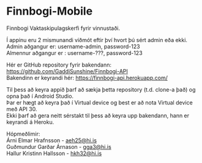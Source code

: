 # Finnbogi-Mobile

Finnbogi Vaktaskipulagskerfi fyrir vinnustaði.

Í appinu eru 2 mismunandi viðmót eftir því hvort þú sért admin eða ekki.  
Admin aðgangur er: username-admin, password-123  
Almennur aðgangur er : username-???, password-123  

Hér er GitHub repository fyrir bakendann: https://github.com/GaddiSunshine/Finnbogi-API  
Bakendinn er keyrandi hér: https://finnbogi-api.herokuapp.com/  

Til þess að keyra appið þarf að sækja þetta repository (t.d. clone-a það) og opna það í Android Studio.  
Þar er hægt að keyra það í Virtual device og best er að nota Virtual device með API 30.  
Ekki þarf að gera neitt sérstakt til þess að keyra upp bakendann, hann er keyrandi á Heroku.  

Hópmeðlimir:  
Árni Elmar Hrafnsson - aeh25@hi.is  
Guðmundur Garðar Árnason - gga3@hi.is  
Hallur Kristinn Hallsson - hkh32@hi.is  
